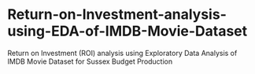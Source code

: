 # Return-on-Investment-analysis-using-EDA-of-IMDB-Movie-Dataset
Return on Investment (ROI) analysis using Exploratory Data Analysis of IMDB Movie Dataset for Sussex Budget Production

